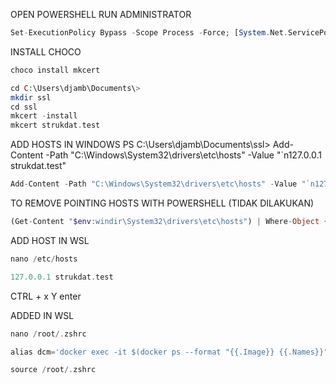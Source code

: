 OPEN POWERSHELL RUN ADMINISTRATOR
```php
Set-ExecutionPolicy Bypass -Scope Process -Force; [System.Net.ServicePointManager]::SecurityProtocol = [System.Net.ServicePointManager]::SecurityProtocol -bor 3072; iex ((New-Object System.Net.WebClient).DownloadString('https://community.chocolatey.org/install.ps1'))
```
INSTALL CHOCO
```php
choco install mkcert
```

```php
cd C:\Users\djamb\Documents\>
mkdir ssl
cd ssl
mkcert -install
mkcert strukdat.test
```

ADD HOSTS IN WINDOWS
PS C:\Users\djamb\Documents\ssl> Add-Content -Path "C:\Windows\System32\drivers\etc\hosts" -Value "`n127.0.0.1 strukdat.test"
```php
Add-Content -Path "C:\Windows\System32\drivers\etc\hosts" -Value "`n127.0.0.1 strukdat.test"
```
TO REMOVE POINTING HOSTS WITH POWERSHELL (TIDAK DILAKUKAN)
```php
(Get-Content "$env:windir\System32\drivers\etc\hosts") | Where-Object { $_ -notmatch 'strukdat\.dev' } | Set-Content -Force "$env:windir\System32\drivers\etc\hosts"

```
ADD HOST IN WSL
```php
nano /etc/hosts
```
```php
127.0.0.1 strukdat.test
```
CTRL + x Y enter

ADDED IN WSL
```php
nano /root/.zshrc
```
```php
alias dcm='docker exec -it $(docker ps --format "{{.Image}} {{.Names}}" | grep "_php:latest" | head -n 1 | awk "{print \$2}") art'
```
```php
source /root/.zshrc
```